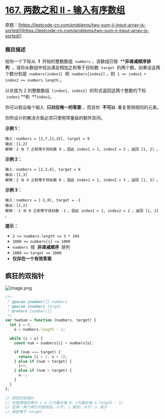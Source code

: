 # [167. 两数之和 II - 输入有序数组](https://leetcode-cn.com/problems/two-sum-ii-input-array-is-sorted/)

原题：[https://leetcode-cn.com/problems/two-sum-ii-input-array-is-sorted/](https://leetcode-cn.com/problems/two-sum-ii-input-array-is-sorted/)

### 题目描述

给你一个下标从  **1**  开始的整数数组  `numbers` ，该数组已按  \***\*非递减顺序排列**  ，请你从数组中找出满足相加之和等于目标数  `target`  的两个数。如果设这两个数分别是  `numbers[index1]`  和  `numbers[index2]` ，则  `1 <= index1 < index2 <= numbers.length` 。

以长度为 2 的整数数组  `[index1, index2]`  的形式返回这两个整数的下标  `index1` **和  **`index2`。

你可以假设每个输入  **只对应唯一的答案** ，而且你  **不可以**  重复使用相同的元素。

你所设计的解决方案必须只使用常量级的额外空间。

**示例 1：**

```
输入：numbers = [2,7,11,15], target = 9
输出：[1,2]
解释：2 与 7 之和等于目标数 9 。因此 index1 = 1, index2 = 2 。返回 [1, 2] 。
```

**示例 2：**

```
输入：numbers = [2,3,4], target = 6
输出：[1,3]
解释：2 与 4 之和等于目标数 6 。因此 index1 = 1, index2 = 3 。返回 [1, 3] 。
```

**示例 3：**

```
输入：numbers = [-1,0], target = -1
输出：[1,2]
解释：-1 与 0 之和等于目标数 -1 。因此 index1 = 1, index2 = 2 。返回 [1, 2] 。

```

**提示：**

- `2 <= numbers.length <= 3 * 104`
- `1000 <= numbers[i] <= 1000`
- `numbers`  按  **非递减顺序**  排列
- `1000 <= target <= 1000`
- **仅存在一个有效答案**

## 疯狂的双指针

![image.png](https://s2.loli.net/2022/04/07/D81GQ6PZzoCmRxS.png)

```jsx
/**
 * @param {number[]} numbers
 * @param {number} target
 * @return {number[]}
 */
var twoSum = function (numbers, target) {
  let i = 0,
    o = numbers.length - 1;

  while (i < o) {
    const num = numbers[i] + numbers[o];

    if (num === target) {
      return [i + 1, o + 1];
    } else if (num < target) {
      i++;
    } else if (num > target) {
      o--;
    }
  }
};

// 疯狂的双指针
// 先取两端的索引 i o（i为最左端 0，o为最右端 n.length - 1）
// 定律：两个索引的值相加，小于: i 增加，大于: o 减少
// 直到等于 target
```
